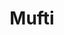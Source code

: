 ---
title: "Mufti"
url: /raipur/mufti-nh43-pachpedinaka-bajaj-colony-gurumukh-singh-nagar/
shop: clothes
---